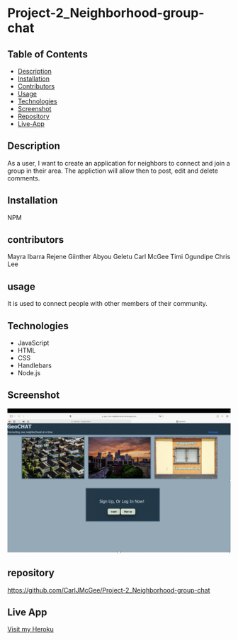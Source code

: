 # Project-2_Neighborhood-group-chat

## Table of Contents  

- [Description](#Description)
- [Installation](#Installation)
- [Contributors](#Contributors)
- [Usage](#Usage)
- [Technologies](#Technologies)
- [Screenshot](#Screenshot)
- [Repository](#Repository) 
- [Live-App](#Live-app)
  
## Description
As a user, I want to create an application for neighbors to connect and join a group in their area. The appliction will allow then to post, edit and delete comments.

## Installation
NPM

## contributors
Mayra Ibarra
Rejene Giinther
Abyou Geletu
Carl McGee
Timi Ogundipe
Chris Lee

## usage
It is used to connect people with other members of their community.

## Technologies

- JavaScript
- HTML
- CSS
- Handlebars
- Node.js


## Screenshot
![image](./public/images/nascreenshot.png)



## repository

https://github.com/CarlJMcGee/Project-2_Neighborhood-group-chat

## Live App

[Visit my Heroku](https://geo-chat-neighborhoods.herokuapp.com/homepage)
